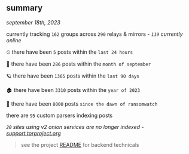 
## summary
_september 18th, 2023_

currently tracking `162` groups across `290` relays & mirrors - _`119` currently online_

⏲ there have been `5` posts within the `last 24 hours`

🦈 there have been `286` posts within the `month of september`

🪐 there have been `1365` posts within the `last 90 days`

🏚 there have been `3310` posts within the `year of 2023`

🦕 there have been `8000` posts `since the dawn of ransomwatch`

there are `95` custom parsers indexing posts

_`20` sites using v2 onion services are no longer indexed - [support.torproject.org](https://support.torproject.org/onionservices/v2-deprecation/)_

> see the project [README](https://github.com/joshhighet/ransomwatch#ransomwatch--) for backend technicals
